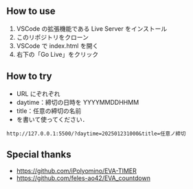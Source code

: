 ## How to use

1. VSCode の拡張機能である Live Server をインストール
2. このリポジトリをクローン
3. VSCode で index.html を開く
4. 右下の「Go Live」をクリック

## How to try

- URL にぞれぞれ
- daytime：締切の日時を YYYYMMDDHHMM
- title：任意の締切の名前
- を書いて使ってください．

`http://127.0.0.1:5500/?daytime=202501231000&title=任意ノ締切`

## Special thanks

- https://github.com/iPolyomino/EVA-TIMER
- https://github.com/feles-ao42/EVA_countdown
